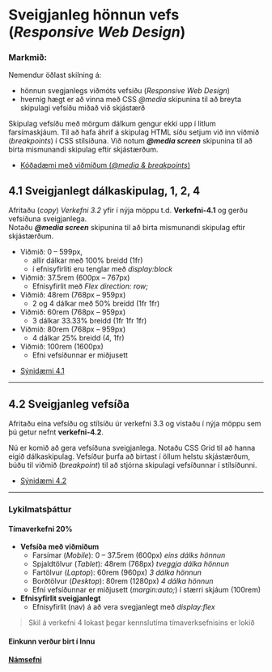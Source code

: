 # Sveigjanleg hönnun vefs  (_Responsive Web Design_)
 
### Markmið:

Nemendur öðlast skilning á:

* hönnun svegjanlegs viðmóts vefsíðu (_Responsive Web Design_)
* hvernig hægt er að vinna með CSS _@media_ skipunina til að breyta skipulagi vefsíðu miðað við skjástærð 

Skipulag vefsíðu með mörgum dálkum gengur ekki upp í litlum farsímaskjáum. Til að hafa áhrif á skipulag HTML síðu setjum við inn viðmið (_breakpoints_) í CSS stílsíðuna.  Við notum **_@media screen_** skipunina til að birta mismunandi skipulag eftir skjástærðum.  

- [Kóðadæmi með viðmiðum (_@media & breakpoints_) ](Namsefni-4/README.md)

## 4.1 Sveigjanlegt dálkaskipulag, 1, 2, 4

Afritaðu (_copy_) _Verkefni 3.2_ yfir í nýja möppu t.d. **Verkefni-4.1** og gerðu vefsíðuna sveigjanlega.  <br>
Notaðu **_@media screen_** skipunina til að birta mismunandi skipulag eftir skjástærðum.

* Viðmið: 0 – 599px,
  * allir dálkar með 100% breidd (1fr)
  * í efnisyfirliti eru tenglar með _display:block_
* Viðmið: 37.5rem (600px – 767px)
  * Efnisyfirlit með _Flex direction: row;_
* Viðmið: 48rem (768px – 959px)
  * 2 og 4 dálkar með 50% breidd (1fr 1fr)
* Viðmið: 60rem (768px – 959px)
  * 3 dálkar 33.33% breidd (1fr 1fr 1fr)
* Viðmið: 80rem (768px – 959px)
  * 4 dálkar 25% breidd (4, 1fr)
* Viðmið: 100rem (1600px)
  * Efni vefsíðunnar er miðjusett
 

- [Sýnidæmi 4.1](Namsefni-4/Dæmi41.md)

---

## 4.2 Sveigjanleg vefsíða

Afritaðu eina vefsíðu og stílsíðu úr verkefni 3.3 og vistaðu í nýja möppu sem þú getur nefnt **verkefni-4.2**. 

Nú er komið að gera vefsíðuna sveigjanlega. Notaðu CSS Grid til að hanna eigið dálkaskipulag. Vefsíður þurfa að birtast í öllum helstu skjástærðum, búðu til viðmið (_breakpoint_) til að stjórna skipulagi vefsíðunnar í stílsíðunni. 

- [Sýnidæmi 4.2](Namsefni-4/Dæmi42.md)

---

### Lykilmatsþáttur

#### Tímaverkefni 20%

* **Vefsíða með viðmiðum**
    * Farsímar (_Mobile_): 0 – 37.5rem (600px)  _eins dálks hönnun_  
    * Spjaldtölvur (_Tablet_): 48rem (768px) _tveggja dálka hönnun_
    * Fartölvur (_Laptop_): 60rem (960px) _3 dálka hönnun_
    * Borðtölvur (_Desktop_): 80rem (1280px) _4 dálka hönnun_
    * Efni vefsíðunnar er miðjusett (_margin:auto;_) í stærri skjáum (100rem)
*  **Efnisyfirlit sveigjanlegt**
    * Efnisyfirlit (nav) á að vera svegjanlegt með _display:flex_

> Skil á verkefni 4 lokast þegar kennslutíma tímaverksefnisins er lokið

#### Einkunn verður birt í Innu

#### [Námsefni](https://github.com/vefgrunnur/24H-verkefni/tree/main/Verkefni-4/Namsefni-4)
